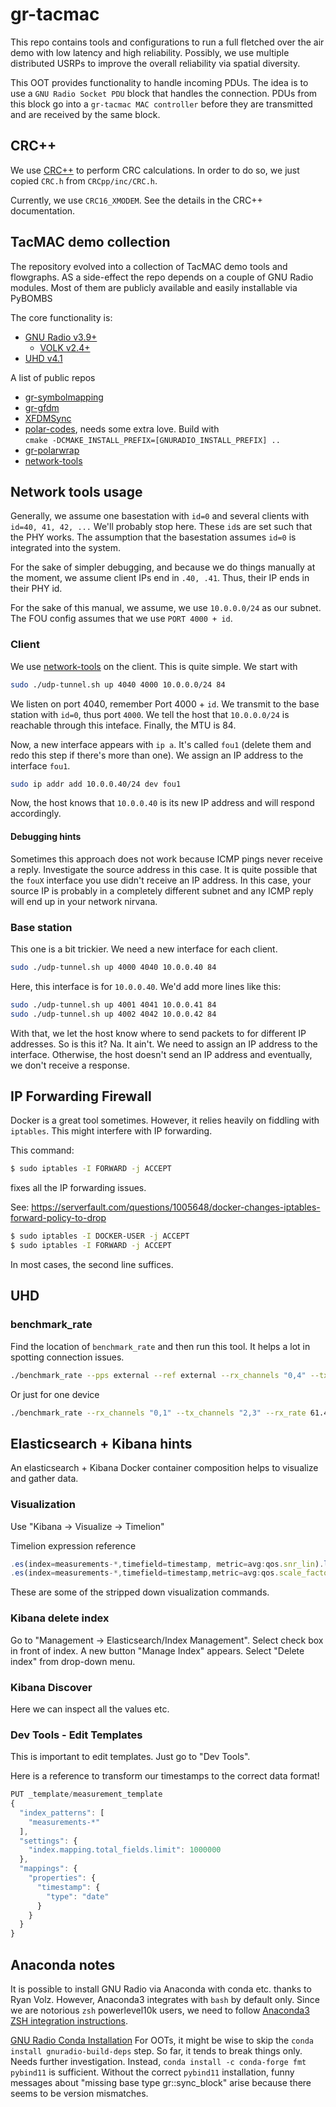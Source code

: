 # gr-tacmac
This repo contains tools and configurations to run a full fletched over the air demo with low latency and high reliability. Possibly, we use multiple distributed USRPs to improve the overall reliability via spatial diversity.

This OOT provides functionality to handle incoming PDUs. The idea is to use a `GNU Radio Socket PDU` block that handles the connection. PDUs from this block go into a `gr-tacmac MAC controller` before they are transmitted and are received by the same block.

## CRC++
We use [CRC++](https://github.com/d-bahr/CRCpp) to perform CRC calculations. In order to do so, we just copied `CRC.h` from `CRCpp/inc/CRC.h`.

Currently, we use `CRC16_XMODEM`. See the details in the CRC++ documentation.

## TacMAC demo collection

The repository evolved into a collection of TacMAC demo tools and flowgraphs.
AS a side-effect the repo depends on a couple of GNU Radio modules. Most of them are publicly available and easily installable via PyBOMBS

The core functionality is:

* [GNU Radio v3.9+](https://github.com/gnuradio/gnuradio)
    * [VOLK v2.4+](https://github.com/gnuradio/volk)
* [UHD v4.1](https://github.com/EttusResearch/uhd)

A list of public repos

* [gr-symbolmapping](https://github.com/ant-uni-bremen/gr-symbolmapping)
* [gr-gfdm](https://github.com/jdemel/gr-gfdm)
* [XFDMSync](https://github.com/jdemel/XFDMSync)
* [polar-codes](https://github.com/ant-uni-bremen/polar-codes), needs some extra love. Build with <br>`cmake -DCMAKE_INSTALL_PREFIX=[GNURADIO_INSTALL_PREFIX] ..`<br>
* [gr-polarwrap](https://github.com/jdemel/gr-polarwrap)
* [network-tools](https://github.com/nick-schwarzenberg/network-tools)

## Network tools usage
Generally, we assume one basestation with `id=0` and several clients with `id=40, 41, 42, ...` We'll probably stop here. These `id`s are set such that the PHY works. The assumption that the basestation assumes `id=0` is integrated into the system.

For the sake of simpler debugging, and because we do things manually at the moment, we assume client IPs end in `.40, .41`. Thus, their IP ends in their PHY id.

For the sake of this manual, we assume, we use `10.0.0.0/24` as our subnet. The FOU config assumes that we use `PORT 4000 + id`.

### Client
We use [network-tools](https://github.com/nick-schwarzenberg/network-tools) on the client. This is quite simple. We start with

```bash
sudo ./udp-tunnel.sh up 4040 4000 10.0.0.0/24 84
```
We listen on port 4040, remember Port 4000 + `id`.
We transmit to the base station with `id=0`, thus port `4000`.
We tell the host that `10.0.0.0/24` is reachable through this inteface. Finally, the MTU is 84.

Now, a new interface appears with `ip a`. It's called `fou1` (delete them and redo this step if there's more than one). We assign an IP address to the interface `fou1`.

```bash
sudo ip addr add 10.0.0.40/24 dev fou1
```
Now, the host knows that `10.0.0.40` is its new IP address and will respond accordingly.

#### Debugging hints

Sometimes this approach does not work because ICMP pings never receive a reply. Investigate the source address in this case. It is quite possible that the `fouX` interface you use didn't receive an IP address. In this case, your source IP is probably in a completely different subnet and any ICMP reply will end up in your network nirvana.

### Base station
This one is a bit trickier. We need a new interface for each client.

```bash
sudo ./udp-tunnel.sh up 4000 4040 10.0.0.40 84
```
Here, this interface is for `10.0.0.40`. We'd add more lines like this:
```bash
sudo ./udp-tunnel.sh up 4001 4041 10.0.0.41 84
sudo ./udp-tunnel.sh up 4002 4042 10.0.0.42 84
```
With that, we let the host know where to send packets to for different IP addresses. So is this it? Na. It ain't. We need to assign an IP address to the interface. Otherwise, the host doesn't send an IP address and eventually, we don't receive a response.


## IP Forwarding Firewall

Docker is a great tool sometimes. However, it relies heavily on fiddling with `iptables`. This might interfere with IP forwarding.

This command:
```bash
$ sudo iptables -I FORWARD -j ACCEPT
```
fixes all the IP forwarding issues.

See: https://serverfault.com/questions/1005648/docker-changes-iptables-forward-policy-to-drop
```bash
$ sudo iptables -I DOCKER-USER -j ACCEPT
$ sudo iptables -I FORWARD -j ACCEPT
```
In most cases, the second line suffices.

## UHD

### benchmark_rate
Find the location of `benchmark_rate` and then run this tool. It helps a lot in spotting connection issues.
```bash
./benchmark_rate --pps external --ref external --rx_channels "0,4" --tx_channels "2,6" --rx_rate 61.44e6 --tx_rate 61.44e6 --args="addr0=192.168.21.218,addr1=192.168.20.213,master_clock_rate=122.88e6" --duration=10
```
Or just for one device
```bash
./benchmark_rate --rx_channels "0,1" --tx_channels "2,3" --rx_rate 61.44e6 --tx_rate 61.44e6 --args="addr0=192.168.20.215,master_clock_rate=122.88e6" --duration=10
```


## Elasticsearch + Kibana hints
An elasticsearch + Kibana Docker container composition helps to visualize and gather data.

### Visualization
Use "Kibana -> Visualize -> Timelion"

Timelion expression reference

```js
.es(index=measurements-*,timefield=timestamp, metric=avg:qos.snr_lin).log(base=10).multiply(10).yaxis(label='SNR (dB)').label(label='RX estimate'),
.es(index=measurements-*,timefield=timestamp,metric=avg:qos.scale_factor),
```
These are some of the stripped down visualization commands.

### Kibana delete index
Go to "Management -> Elasticsearch/Index Management".
Select check box in front of index. A new button "Manage Index" appears. Select "Delete index" from drop-down menu.

### Kibana Discover
Here we can inspect all the values etc.

### Dev Tools - Edit Templates
This is important to edit templates. Just go to "Dev Tools".

Here is a reference to transform our timestamps to the correct data format!
```js
PUT _template/measurement_template
{
  "index_patterns": [
    "measurements-*"
  ],
  "settings": {
    "index.mapping.total_fields.limit": 1000000
  },
  "mappings": {
    "properties": {
      "timestamp": {
        "type": "date"
      }
    }
  }
}
```

## Anaconda notes
It is possible to install GNU Radio via Anaconda with conda etc. thanks to Ryan Volz. However, Anaconda3 integrates with `bash` by default only. Since we are notorious `zsh` powerlevel10k users, we need to follow [Anaconda3 ZSH integration instructions](https://stackoverflow.com/a/60996850).

[GNU Radio Conda Installation](https://wiki.gnuradio.org/index.php/CondaInstall)
For OOTs, it might be wise to skip the `conda install gnuradio-build-deps` step. So far, it tends to break things only. Needs further investigation. Instead, `conda install -c conda-forge fmt pybind11` is sufficient. Without the correct `pybind11` installation, funny messages about "missing base type gr::sync_block" arise because there seems to be version mismatches.
